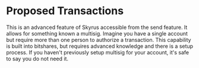 # Proposed Transactions

This is an advanced feature of Skyrus accessible from the send feature. It allows for something known a multisig. Imagine you have a single account but require more than one person to authorize a transaction. This capability is built into bitshares, but requires advanced knowledge and there is a setup process. If you haven't previously setup multisig for your account, it's safe to say you do not need it.
